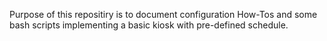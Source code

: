 Purpose of this repositiry is to document configuration How-Tos and some bash scripts implementing a basic kiosk with pre-defined schedule.
